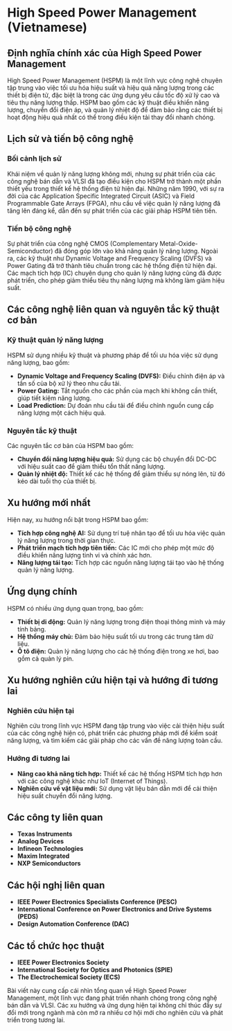 # High Speed Power Management (Vietnamese)

## Định nghĩa chính xác của High Speed Power Management

High Speed Power Management (HSPM) là một lĩnh vực công nghệ chuyên tập trung vào việc tối ưu hóa hiệu suất và hiệu quả năng lượng trong các thiết bị điện tử, đặc biệt là trong các ứng dụng yêu cầu tốc độ xử lý cao và tiêu thụ năng lượng thấp. HSPM bao gồm các kỹ thuật điều khiển năng lượng, chuyển đổi điện áp, và quản lý nhiệt độ để đảm bảo rằng các thiết bị hoạt động hiệu quả nhất có thể trong điều kiện tải thay đổi nhanh chóng.

## Lịch sử và tiến bộ công nghệ

### Bối cảnh lịch sử

Khái niệm về quản lý năng lượng không mới, nhưng sự phát triển của các công nghệ bán dẫn và VLSI đã tạo điều kiện cho HSPM trở thành một phần thiết yếu trong thiết kế hệ thống điện tử hiện đại. Những năm 1990, với sự ra đời của các Application Specific Integrated Circuit (ASIC) và Field Programmable Gate Arrays (FPGA), nhu cầu về việc quản lý năng lượng đã tăng lên đáng kể, dẫn đến sự phát triển của các giải pháp HSPM tiên tiến.

### Tiến bộ công nghệ

Sự phát triển của công nghệ CMOS (Complementary Metal-Oxide-Semiconductor) đã đóng góp lớn vào khả năng quản lý năng lượng. Ngoài ra, các kỹ thuật như Dynamic Voltage and Frequency Scaling (DVFS) và Power Gating đã trở thành tiêu chuẩn trong các hệ thống điện tử hiện đại. Các mạch tích hợp (IC) chuyên dụng cho quản lý năng lượng cũng đã được phát triển, cho phép giảm thiểu tiêu thụ năng lượng mà không làm giảm hiệu suất.

## Các công nghệ liên quan và nguyên tắc kỹ thuật cơ bản

### Kỹ thuật quản lý năng lượng

HSPM sử dụng nhiều kỹ thuật và phương pháp để tối ưu hóa việc sử dụng năng lượng, bao gồm:

- **Dynamic Voltage and Frequency Scaling (DVFS):** Điều chỉnh điện áp và tần số của bộ xử lý theo nhu cầu tải.
- **Power Gating:** Tắt nguồn cho các phần của mạch khi không cần thiết, giúp tiết kiệm năng lượng.
- **Load Prediction:** Dự đoán nhu cầu tải để điều chỉnh nguồn cung cấp năng lượng một cách hiệu quả.

### Nguyên tắc kỹ thuật

Các nguyên tắc cơ bản của HSPM bao gồm:

- **Chuyển đổi năng lượng hiệu quả:** Sử dụng các bộ chuyển đổi DC-DC với hiệu suất cao để giảm thiểu tổn thất năng lượng.
- **Quản lý nhiệt độ:** Thiết kế các hệ thống để giảm thiểu sự nóng lên, từ đó kéo dài tuổi thọ của thiết bị.

## Xu hướng mới nhất

Hiện nay, xu hướng nổi bật trong HSPM bao gồm:

- **Tích hợp công nghệ AI:** Sử dụng trí tuệ nhân tạo để tối ưu hóa việc quản lý năng lượng trong thời gian thực.
- **Phát triển mạch tích hợp tiên tiến:** Các IC mới cho phép một mức độ điều khiển năng lượng tinh vi và chính xác hơn.
- **Năng lượng tái tạo:** Tích hợp các nguồn năng lượng tái tạo vào hệ thống quản lý năng lượng.

## Ứng dụng chính

HSPM có nhiều ứng dụng quan trọng, bao gồm:

- **Thiết bị di động:** Quản lý năng lượng trong điện thoại thông minh và máy tính bảng.
- **Hệ thống máy chủ:** Đảm bảo hiệu suất tối ưu trong các trung tâm dữ liệu.
- **Ô tô điện:** Quản lý năng lượng cho các hệ thống điện trong xe hơi, bao gồm cả quản lý pin.

## Xu hướng nghiên cứu hiện tại và hướng đi tương lai

### Nghiên cứu hiện tại

Nghiên cứu trong lĩnh vực HSPM đang tập trung vào việc cải thiện hiệu suất của các công nghệ hiện có, phát triển các phương pháp mới để kiểm soát năng lượng, và tìm kiếm các giải pháp cho các vấn đề năng lượng toàn cầu.

### Hướng đi tương lai

- **Nâng cao khả năng tích hợp:** Thiết kế các hệ thống HSPM tích hợp hơn với các công nghệ khác như IoT (Internet of Things).
- **Nghiên cứu về vật liệu mới:** Sử dụng vật liệu bán dẫn mới để cải thiện hiệu suất chuyển đổi năng lượng.

## Các công ty liên quan

- **Texas Instruments**
- **Analog Devices**
- **Infineon Technologies**
- **Maxim Integrated**
- **NXP Semiconductors**

## Các hội nghị liên quan

- **IEEE Power Electronics Specialists Conference (PESC)**
- **International Conference on Power Electronics and Drive Systems (PEDS)**
- **Design Automation Conference (DAC)**

## Các tổ chức học thuật

- **IEEE Power Electronics Society**
- **International Society for Optics and Photonics (SPIE)**
- **The Electrochemical Society (ECS)**

Bài viết này cung cấp cái nhìn tổng quan về High Speed Power Management, một lĩnh vực đang phát triển nhanh chóng trong công nghệ bán dẫn và VLSI. Các xu hướng và ứng dụng hiện tại không chỉ thúc đẩy sự đổi mới trong ngành mà còn mở ra nhiều cơ hội mới cho nghiên cứu và phát triển trong tương lai.
